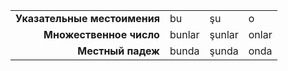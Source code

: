 |||||
|---:|:---|:---|:----|
| __Указательные местоимения__	| bu	| şu | o |
| __Множественное число__ | bunlar | şunlar | onlar |
| __Местный падеж__ | bunda | şunda | onda |